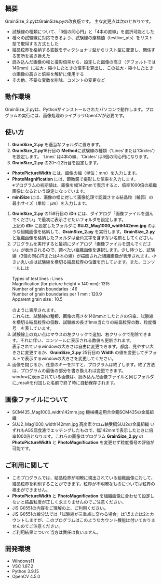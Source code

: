 ## 概要
GrainSize_2.pyはGrainSize.pyの改良版です。
主な変更点は次のとおりです。

- 試験線の種類について、「3個の同心円」と「4本の直線」を選択可能とした
- 種々の試験線に対応できるよう、試験線の座標値（testline_pts）をリスト型で取得する方式とした
- 結晶粒界を格納する変数をディクショナリ型からリスト型に変更し、関係する箇所を書き換えた
- 読み込んだ画像の幅と撮影倍率から、設定した画像の高さ（デフォルトでは140mm）に拡大・縮小したときの倍率を算出し、この拡大・縮小したときの画像の高さと倍率を解析に使用する
- その他、不要な変数を削除、コメントの変更など

## 動作環境
GrainSize_2.pyは、Pythonがインストールされたパソコンで動作します。プログラムの実行には、画像処理のライブラリOpenCVが必要です。

## 使い方
1. **GrainSize_2.py** を適当なフォルダに置きます。
1. **GrainSize_2.py**16行目の **Method**に試験線の種類（'Lines'または'Circles'）を設定します。
   'Lines' は4本の線、'Circles' は3個の同心円になります。
1. **GrainSize_2.py** の20～22行目を設定します。
- **PhotoPictureWidth** には、画像の幅（単位：mm）を入力します。
- **PhotoMagnification** には、顕微鏡で撮影した倍率を入力します。<br>
※プログラムの初期値は、画像を幅142mmで表示すると、倍率1000倍の組織画像になるという設定になっています。
- **miniSize** には、画像の幅に対して画像処理で認識させる結晶粒（輪郭）の最小サイズ（単位：μm）を入力します。
1. **GrainSize_2.py** の158行目の **iDir** には、ダイアログ「画像ファイルを選んでください」で最初に表示させたいフォルダを設定します。<br>
上記の **iDir** に設定したフォルダに **SUJ2_Mag1000_width142mm.jpg** のような組織画像を格納して、**GrainSize_2.py** を実行します。**GrainSize_2.py** と組織画像を格納したフォルダは全角文字を含まない名前としてください。<br>
1. プログラムを実行すると最初にダイアログ「画像ファイルを選んでください」が表示されるので、調べたい組織画像を選択します。少し待つと、試験線（3個の同心円または4本の線）が描画された組織画像が表示されます。小さい丸い点は試験線を横切る結晶粒界の位置を示しています。また、コンソールには<br><br>
Types of test lines : Lines<br>
Magnification (for picture height = 140 mm): 1315<br>
Number of grain boundaries : 46<br>
Number of grain boundaries per 1 mm : 120.9<br>
Apparent grain size : 10.5<br><br>
のように表示されます。<br>
これらは、試験線の種類、画像の高さを140mmとしたときの倍率、試験線を横切る結晶粒界の個数、試験線の長さ1mm当たりの結晶粒界の数、粒度番号　を表しています。
1. 試験線上の丸い点はマウスの左クリックで追加、右クリックで削除できます。それに伴い、コンソールに表示される数値も更新されます。<br>
表示されているwindowの大きさは自由に変更できます。都度、見やすい大きさに変更するか、**GrainSize_2.py** 25行目の **Width** の値を変更してデフォルトで表示するwindowの大きさを変更してください。
1. 画像を閉じるか、任意のキーを押すと、プログラムは終了します。終了方法は、プログラムの最後の部分を書き換えれば変更できます。<br>
windowに表示されている画像は、読み込んだ画像ファイルと同じフォルダに_resultを付加した名前で終了時に自動保存されます。

## 画像ファイルについて
- SCM435_Mag1000_width142mm.jpg 機械構造用合金鋼SCM435の金属組織
- SUJ2_Mag1000_width142mm.jpg 高炭素クロム軸受鋼SUJ2の金属組織
いずれもAGS腐食液でエッチングしたもので、幅142mmで表示したときに倍率1000倍となります。これらの画像はプログラム **GrainSize_2.py** の **PhotoPictureWidth** と **PhotoMagnification** を変更せず粒度番号の評価が可能です。

## ご利用に関して
- このプログラムでは、結晶粒界が明瞭に現出されている組織画像に対して、結晶粒界を判別することができます。粒界が不明瞭なものについては粒界の検出ができません。
- **PhotoPictureWidth** と **PhotoMagnification** を組織画像に合わせて設定しないと結晶粒度が正しく求まりませんのでご注意ください。
- JIS G0551の内容をご理解の上、ご利用ください。
- JIS G0551の線分法では「試験線が三重点に交わる場合」は1.5または2とカウントしますが、このプログラムはこのようなカウント機能は付いておりませんのてご注意ください。
- ご利用結果について当方は責任は負いません。

## 開発環境
- Windows11
- VSC 1.87.2
- Python 3.9.15
- OpenCV 4.5.0
